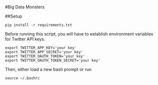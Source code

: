 #Big Data Monsters




##Setup

```
pip install -r requirements.txt
```

Before running this script, you will have to establish environment variables for Twitter API keys.

```
export TWITTER_APP_KEY='your key'
export TWITTER_APP_SECRET='your key'
export TWITTER_OAUTH_TOKEN='your key'
export TWITTER_OAUTH_TOKEN_SECRET='your key'
```
Then, either load a new bash prompt or run
```
source ~/.bashrc
```

